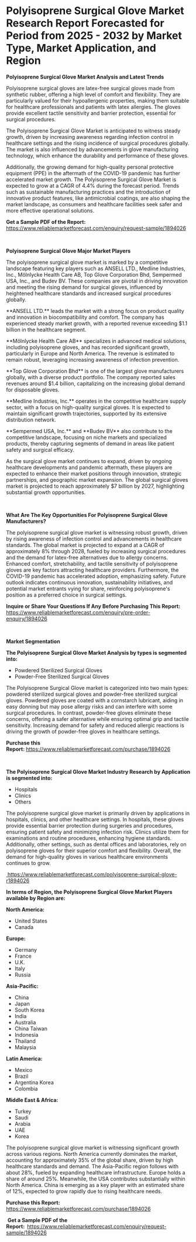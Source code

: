 <p><h1>Polyisoprene Surgical Glove Market Research Report Forecasted for Period from 2025 -  2032 by Market Type, Market Application, and Region</h1></p><p><strong>Polyisoprene Surgical Glove Market Analysis and Latest Trends</strong></p>
<p><p>Polyisoprene surgical gloves are latex-free surgical gloves made from synthetic rubber, offering a high level of comfort and flexibility. They are particularly valued for their hypoallergenic properties, making them suitable for healthcare professionals and patients with latex allergies. The gloves provide excellent tactile sensitivity and barrier protection, essential for surgical procedures.</p><p>The Polyisoprene Surgical Glove Market is anticipated to witness steady growth, driven by increasing awareness regarding infection control in healthcare settings and the rising incidence of surgical procedures globally. The market is also influenced by advancements in glove manufacturing technology, which enhance the durability and performance of these gloves. </p><p>Additionally, the growing demand for high-quality personal protective equipment (PPE) in the aftermath of the COVID-19 pandemic has further accelerated market growth. The Polyisoprene Surgical Glove Market is expected to grow at a CAGR of 4.4% during the forecast period. Trends such as sustainable manufacturing practices and the introduction of innovative product features, like antimicrobial coatings, are also shaping the market landscape, as consumers and healthcare facilities seek safer and more effective operational solutions.</p></p>
<p><strong>Get a Sample PDF of the Report:&nbsp;</strong> <a href="https://www.reliablemarketforecast.com/enquiry/request-sample/1894026?utm_campaign=2457&utm_medium=2&utm_source=Github&utm_content=ia&utm_term=13042025&utm_id=polyisoprene-surgical-glove">https://www.reliablemarketforecast.com/enquiry/request-sample/1894026</a></p>
<p>&nbsp;</p>
<p><strong>Polyisoprene Surgical Glove Major Market Players</strong></p>
<p><p>The polyisoprene surgical glove market is marked by a competitive landscape featuring key players such as ANSELL LTD., Medline Industries, Inc., Mölnlycke Health Care AB, Top Glove Corporation Bhd, Sempermed USA, Inc., and Budev BV. These companies are pivotal in driving innovation and meeting the rising demand for surgical gloves, influenced by heightened healthcare standards and increased surgical procedures globally.</p><p>**ANSELL LTD.** leads the market with a strong focus on product quality and innovation in biocompatibility and comfort. The company has experienced steady market growth, with a reported revenue exceeding $1.1 billion in the healthcare segment.</p><p>**Mölnlycke Health Care AB** specializes in advanced medical solutions, including polyisoprene gloves, and has recorded significant growth, particularly in Europe and North America. The revenue is estimated to remain robust, leveraging increasing awareness of infection prevention.</p><p>**Top Glove Corporation Bhd** is one of the largest glove manufacturers globally, with a diverse product portfolio. The company reported sales revenues around $1.4 billion, capitalizing on the increasing global demand for disposable gloves.</p><p>**Medline Industries, Inc.** operates in the competitive healthcare supply sector, with a focus on high-quality surgical gloves. It is expected to maintain significant growth trajectories, supported by its extensive distribution network.</p><p>**Sempermed USA, Inc.** and **Budev BV** also contribute to the competitive landscape, focusing on niche markets and specialized products, thereby capturing segments of demand in areas like patient safety and surgical efficacy.</p><p>As the surgical glove market continues to expand, driven by ongoing healthcare developments and pandemic aftermath, these players are expected to enhance their market positions through innovation, strategic partnerships, and geographic market expansion. The global surgical gloves market is projected to reach approximately $7 billion by 2027, highlighting substantial growth opportunities.</p></p>
<p>&nbsp;</p>
<p><strong>What Are The Key Opportunities For Polyisoprene Surgical Glove Manufacturers?</strong></p>
<p><p>The polyisoprene surgical glove market is witnessing robust growth, driven by rising awareness of infection control and advancements in healthcare standards. The global market is projected to expand at a CAGR of approximately 8% through 2028, fueled by increasing surgical procedures and the demand for latex-free alternatives due to allergy concerns. Enhanced comfort, stretchability, and tactile sensitivity of polyisoprene gloves are key factors attracting healthcare providers. Furthermore, the COVID-19 pandemic has accelerated adoption, emphasizing safety. Future outlook indicates continuous innovation, sustainability initiatives, and potential market entrants vying for share, reinforcing polyisoprene's position as a preferred choice in surgical settings.</p></p>
<p><strong>Inquire or Share Your Questions If Any Before Purchasing This Report:</strong> <a href="https://www.reliablemarketforecast.com/enquiry/pre-order-enquiry/1894026?utm_campaign=2457&utm_medium=2&utm_source=Github&utm_content=ia&utm_term=13042025&utm_id=polyisoprene-surgical-glove">https://www.reliablemarketforecast.com/enquiry/pre-order-enquiry/1894026</a></p>
<p>&nbsp;</p>
<p><strong>Market Segmentation</strong></p>
<p><strong>The Polyisoprene Surgical Glove Market Analysis by types is segmented into:</strong></p>
<p><ul><li>Powdered Sterilized Surgical Gloves</li><li>Powder-Free Sterilized Surgical Gloves</li></ul></p>
<p><p>The Polyisoprene Surgical Glove market is categorized into two main types: powdered sterilized surgical gloves and powder-free sterilized surgical gloves. Powdered gloves are coated with a cornstarch lubricant, aiding in easy donning but may pose allergy risks and can interfere with some surgical procedures. In contrast, powder-free gloves eliminate these concerns, offering a safer alternative while ensuring optimal grip and tactile sensitivity. Increasing demand for safety and reduced allergic reactions is driving the growth of powder-free gloves in healthcare settings.</p></p>
<p><strong>Purchase this Report:&nbsp;</strong><a href="https://www.reliablemarketforecast.com/purchase/1894026?utm_campaign=2457&utm_medium=2&utm_source=Github&utm_content=ia&utm_term=13042025&utm_id=polyisoprene-surgical-glove">https://www.reliablemarketforecast.com/purchase/1894026</a></p>
<p>&nbsp;</p>
<p><strong>The Polyisoprene Surgical Glove Market Industry Research by Application is segmented into:</strong></p>
<p><ul><li>Hospitals</li><li>Clinics</li><li>Others</li></ul></p>
<p><p>The polyisoprene surgical glove market is primarily driven by applications in hospitals, clinics, and other healthcare settings. In hospitals, these gloves provide essential barrier protection during surgeries and procedures, ensuring patient safety and minimizing infection risk. Clinics utilize them for examinations and routine procedures, enhancing hygiene standards. Additionally, other settings, such as dental offices and laboratories, rely on polyisoprene gloves for their superior comfort and flexibility. Overall, the demand for high-quality gloves in various healthcare environments continues to grow.</p></p>
<p><a href="https://www.reliablemarketforecast.com/polyisoprene-surgical-glove-r1894026?utm_campaign=2457&utm_medium=2&utm_source=Github&utm_content=ia&utm_term=13042025&utm_id=polyisoprene-surgical-glove">&nbsp;https://www.reliablemarketforecast.com/polyisoprene-surgical-glove-r1894026</a></p>
<p><strong>In terms of Region, the Polyisoprene Surgical Glove Market Players available by Region are:</strong></p>
<p>
    <p> <strong> North America: </strong>
        <ul>
            <li>United States</li>
            <li>Canada</li>
        </ul>
        </p> 
    <p> <strong> Europe: </strong>
        <ul>
            <li>Germany</li>
            <li>France</li>
            <li>U.K.</li>
            <li>Italy</li>
            <li>Russia</li>
        </ul>
        </p> 
    <p> <strong> Asia-Pacific: </strong>
        <ul>
            <li>China</li>
            <li>Japan</li>
            <li>South Korea</li>
            <li>India</li>
            <li>Australia</li>
            <li>China Taiwan</li>
            <li>Indonesia</li>
            <li>Thailand</li>
            <li>Malaysia</li>
        </ul>
        </p> 
    <p> <strong> Latin America: </strong>
        <ul>
            <li>Mexico</li>
            <li>Brazil</li>
            <li>Argentina Korea</li>
            <li>Colombia</li>
        </ul>
        </p> 
    <p> <strong> Middle East & Africa: </strong>
        <ul>
            <li>Turkey</li>
            <li>Saudi</li>
            <li>Arabia</li>
            <li>UAE</li>
            <li>Korea</li>
        </ul>
    </p>
    </p>
<p><p>The polyisoprene surgical glove market is witnessing significant growth across various regions. North America currently dominates the market, accounting for approximately 35% of the global share, driven by high healthcare standards and demand. The Asia-Pacific region follows with about 28%, fueled by expanding healthcare infrastructure. Europe holds a share of around 25%. Meanwhile, the USA contributes substantially within North America. China is emerging as a key player with an estimated share of 12%, expected to grow rapidly due to rising healthcare needs.</p></p>
<p><strong>Purchase this Report: </strong><a href="https://www.reliablemarketforecast.com/purchase/1894026?utm_campaign=2457&utm_medium=2&utm_source=Github&utm_content=ia&utm_term=13042025&utm_id=polyisoprene-surgical-glove">https://www.reliablemarketforecast.com/purchase/1894026</a></p>
<p>&nbsp;<strong>Get a Sample PDF of the Report:&nbsp;&nbsp;</strong><a href="https://www.reliablemarketforecast.com/enquiry/request-sample/1894026?utm_campaign=2457&utm_medium=2&utm_source=Github&utm_content=ia&utm_term=13042025&utm_id=polyisoprene-surgical-glove">https://www.reliablemarketforecast.com/enquiry/request-sample/1894026</a></p>
<p><strong></strong></p>
<p><p></p><p></p><p></p></p>